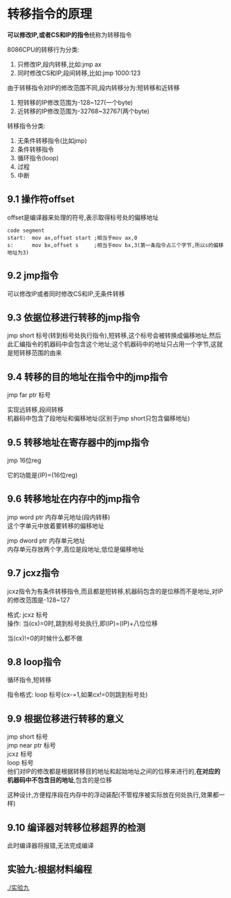 # 转移指令的原理

**可以修改IP,或者CS和IP的指令**统称为转移指令

8086CPU的转移行为分类:

1. 只修改IP,段内转移,比如:jmp ax
2. 同时修改CS和IP,段间转移,比如:jmp 1000:123

由于转移指令对IP的修改范围不同,段内转移分为:短转移和近转移

1. 短转移的IP修改范围为-128~127(一个byte)
2. 近转移的IP修改范围为-32768~32767(两个byte)

转移指令分类:

1. 无条件转移指令(比如jmp)
2. 条件转移指令
3. 循环指令(loop)
4. 过程
5. 中断

## 9.1 操作符offset

offset是编译器来处理的符号,表示取得标号处的偏移地址

```assembly
code segment
start:  mov ax,offset start ;相当于mov ax,0
s:      mov bx,offset s     ;相当于mov bx,3(第一条指令占三个字节,所以s的偏移地址为3)
```

## 9.2 jmp指令

可以修改IP或者同时修改CS和IP,无条件转移

## 9.3 依据位移进行转移的jmp指令

jmp short 标号(转到标号处执行指令),短转移,这个标号会被转换成偏移地址,然后此汇编指令的机器码中会包含这个地址;这个机器码中的地址只占用一个字节,这就是短转移范围的由来

## 9.4 转移的目的地址在指令中的jmp指令

jmp far ptr 标号

实现远转移,段间转移  
机器码中包含了段地址和偏移地址(区别于jmp short只包含偏移地址)

## 9.5 转移地址在寄存器中的jmp指令

jmp 16位reg

它的功能是(IP)=(16位reg)

## 9.6 转移地址在内存中的jmp指令

jmp word ptr 内存单元地址(段内转移)  
这个字单元中放着要转移的偏移地址

jmp dword ptr 内存单元地址  
内存单元存放两个字,高位是段地址,低位是偏移地址

## 9.7 jcxz指令

jcxz指令为有条件转移指令,而且都是短转移,机器码包含的是位移而不是地址,对IP的修改范围是-128~127

格式:   jcxz 标号  
操作:   当(cx)=0时,跳到标号处执行,即(IP)=(IP)+八位位移

当(cx)!=0的时候什么都不做

## 9.8 loop指令

循环指令,短转移

指令格式:   loop 标号(cx-=1,如果cx!=0则跳到标号处)

## 9.9 根据位移进行转移的意义

jmp short 标号  
jmp near ptr 标号  
jcxz 标号  
loop 标号  
他们对IP的修改都是根据转移目的地址和起始地址之间的位移来进行的,**在对应的机器码中不包含目的地址**,包含的是位移

这种设计,方便程序段在内存中的浮动装配(不管程序被实际放在何处执行,效果都一样)

## 9.10 编译器对转移位移超界的检测

此时编译器将报错,无法完成编译

## 实验九:根据材料编程

[./实验九](./test.md)
